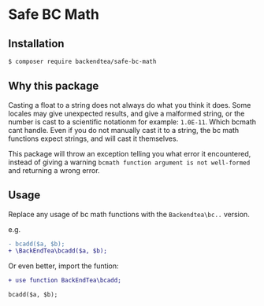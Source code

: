 # Safe BC Math

## Installation

```bash
$ composer require backendtea/safe-bc-math
```

## Why this package

Casting a float to a string does not always do what you think it does.
Some locales may give unexpected results, and give a malformed string, or
the number is cast to a scientific notationm for example: `1.0E-11`. Which bcmath cant handle.
Even if you do not manually cast it to a string, the bc math functions expect strings, and will cast it themselves.

This package will throw an exception telling you what error it encountered, instead of giving a
warning `bcmath function argument is not well-formed` and returning a wrong error.

## Usage

Replace any usage of bc math functions with the `Backendtea\bc..` version.

e.g.

```diff
- bcadd($a, $b);
+ \BackEndTea\bcadd($a, $b);
```

Or even better, import the funtion:

```diff
+ use function BackEndTea\bcadd;

bcadd($a, $b);
```
